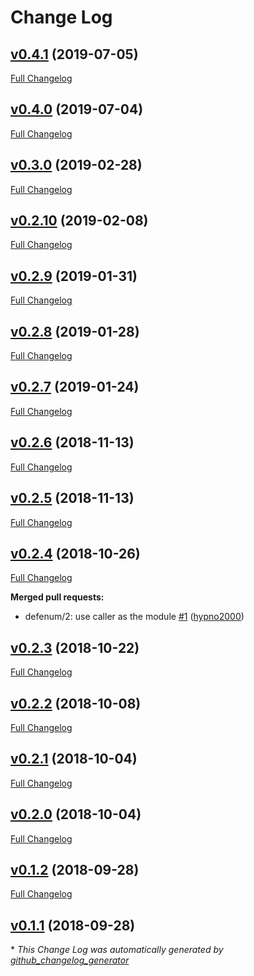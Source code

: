 # Change Log

## [v0.4.1](https://github.com/coingaming/gen_enum/tree/v0.4.1) (2019-07-05)
[Full Changelog](https://github.com/coingaming/gen_enum/compare/v0.4.0...v0.4.1)

## [v0.4.0](https://github.com/coingaming/gen_enum/tree/v0.4.0) (2019-07-04)
[Full Changelog](https://github.com/coingaming/gen_enum/compare/v0.3.0...v0.4.0)

## [v0.3.0](https://github.com/coingaming/gen_enum/tree/v0.3.0) (2019-02-28)
[Full Changelog](https://github.com/coingaming/gen_enum/compare/v0.2.10...v0.3.0)

## [v0.2.10](https://github.com/coingaming/gen_enum/tree/v0.2.10) (2019-02-08)
[Full Changelog](https://github.com/coingaming/gen_enum/compare/v0.2.9...v0.2.10)

## [v0.2.9](https://github.com/coingaming/gen_enum/tree/v0.2.9) (2019-01-31)
[Full Changelog](https://github.com/coingaming/gen_enum/compare/v0.2.8...v0.2.9)

## [v0.2.8](https://github.com/coingaming/gen_enum/tree/v0.2.8) (2019-01-28)
[Full Changelog](https://github.com/coingaming/gen_enum/compare/v0.2.7...v0.2.8)

## [v0.2.7](https://github.com/coingaming/gen_enum/tree/v0.2.7) (2019-01-24)
[Full Changelog](https://github.com/coingaming/gen_enum/compare/v0.2.6...v0.2.7)

## [v0.2.6](https://github.com/coingaming/gen_enum/tree/v0.2.6) (2018-11-13)
[Full Changelog](https://github.com/coingaming/gen_enum/compare/v0.2.5...v0.2.6)

## [v0.2.5](https://github.com/coingaming/gen_enum/tree/v0.2.5) (2018-11-13)
[Full Changelog](https://github.com/coingaming/gen_enum/compare/v0.2.4...v0.2.5)

## [v0.2.4](https://github.com/coingaming/gen_enum/tree/v0.2.4) (2018-10-26)
[Full Changelog](https://github.com/coingaming/gen_enum/compare/v0.2.3...v0.2.4)

**Merged pull requests:**

- defenum/2: use caller as the module [\#1](https://github.com/coingaming/gen_enum/pull/1) ([hypno2000](https://github.com/hypno2000))

## [v0.2.3](https://github.com/coingaming/gen_enum/tree/v0.2.3) (2018-10-22)
[Full Changelog](https://github.com/coingaming/gen_enum/compare/v0.2.2...v0.2.3)

## [v0.2.2](https://github.com/coingaming/gen_enum/tree/v0.2.2) (2018-10-08)
[Full Changelog](https://github.com/coingaming/gen_enum/compare/v0.2.1...v0.2.2)

## [v0.2.1](https://github.com/coingaming/gen_enum/tree/v0.2.1) (2018-10-04)
[Full Changelog](https://github.com/coingaming/gen_enum/compare/v0.2.0...v0.2.1)

## [v0.2.0](https://github.com/coingaming/gen_enum/tree/v0.2.0) (2018-10-04)
[Full Changelog](https://github.com/coingaming/gen_enum/compare/v0.1.2...v0.2.0)

## [v0.1.2](https://github.com/coingaming/gen_enum/tree/v0.1.2) (2018-09-28)
[Full Changelog](https://github.com/coingaming/gen_enum/compare/v0.1.1...v0.1.2)

## [v0.1.1](https://github.com/coingaming/gen_enum/tree/v0.1.1) (2018-09-28)


\* *This Change Log was automatically generated by [github_changelog_generator](https://github.com/skywinder/Github-Changelog-Generator)*